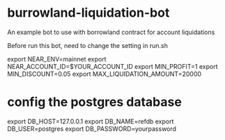 # burrowland-liquidation-bot
An example bot to use with borrowland contract for account liquidations

Before run this bot, need to change the setting in run.sh

export NEAR_ENV=mainnet
export NEAR_ACCOUNT_ID=$YOUR_ACCOUNT_ID
export MIN_PROFIT=1
export MIN_DISCOUNT=0.05
export MAX_LIQUIDATION_AMOUNT=20000

# config the postgres database
export DB_HOST=127.0.0.1
export DB_NAME=refdb
export DB_USER=postgres
export DB_PASSWORD=yourpassword
